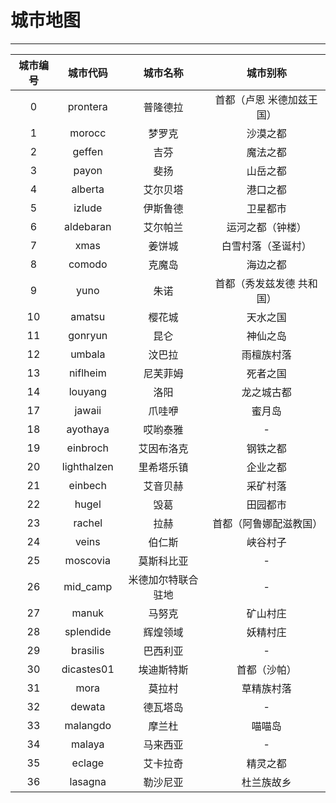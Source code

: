 # 城市地图

------

| 城市编号 | 城市代码 | 城市名称 | 城市别称 |
|:---:|:---:|:---:|:---:|
| 0 | prontera | 普隆德拉 | 首都（卢恩 米德加兹王国） |
| 1 | morocc | 梦罗克 | 沙漠之都 |
| 2 | geffen | 吉芬 | 魔法之都 |
| 3 | payon | 斐扬 | 山岳之都 |
| 4 | alberta | 艾尔贝塔 | 港口之都 |
| 5 | izlude | 伊斯鲁德 | 卫星都市 |
| 6 | aldebaran | 艾尔帕兰 | 运河之都（钟楼） |
| 7 | xmas | 姜饼城 | 白雪村落（圣诞村） |
| 8 | comodo | 克魔岛 | 海边之都 |
| 9 | yuno | 朱诺 | 首都（秀发兹发德 共和国） |
| 10 | amatsu | 樱花城 | 天水之国 |
| 11 | gonryun | 昆仑 | 神仙之岛 |
| 12 | umbala | 汶巴拉 | 雨檀族村落 |
| 13 | niflheim | 尼芙菲姆 | 死者之国 |
| 14 | louyang | 洛阳 | 龙之城古都 |
| 17 | jawaii | 爪哇咿 | 蜜月岛 |
| 18 | ayothaya | 哎哟泰雅 | - |
| 19 | einbroch | 艾因布洛克 | 钢铁之都 |
| 20 | lighthalzen | 里希塔乐镇 | 企业之都 |
| 21 | einbech | 艾音贝赫 | 采矿村落 |
| 22 | hugel | 毁葛 | 田园都市 |
| 23 | rachel | 拉赫 | 首都（阿鲁娜配滋教国） |
| 24 | veins | 伯仁斯 | 峡谷村子 |
| 25 | moscovia | 莫斯科比亚 | - |
| 26 | mid_camp | 米德加尔特联合驻地 | - |
| 27 | manuk | 马努克 | 矿山村庄 |
| 28 | splendide | 辉煌领域 | 妖精村庄 |
| 29 | brasilis | 巴西利亚 | - |
| 30 | dicastes01 | 埃迪斯特斯 | 首都（沙帕） |
| 31 | mora | 莫拉村 | 草精族村落 |
| 32 | dewata | 德瓦塔岛 | - |
| 33 | malangdo | 摩兰杜 | 喵喵岛 |
| 34 | malaya | 马来西亚 | - |
| 35 | eclage | 艾卡拉奇 | 精灵之都 |
| 36 | lasagna | 勒沙尼亚 | 杜兰族故乡 |
